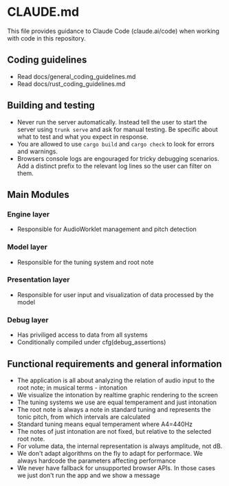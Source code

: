 # CLAUDE.md

This file provides guidance to Claude Code (claude.ai/code) when working with code in this repository.

## Coding guidelines
- Read docs/general_coding_guidelines.md
- Read docs/rust_coding_guidelines.md

## Building and testing
- Never run the server automatically. Instead tell the user to start the server using `trunk serve` and ask for manual testing. Be specific about what to test and what you expect in response.
- You are allowed to use `cargo build` and `cargo check` to look for errors and warnings.
- Browsers console logs are engouraged for tricky debugging scenarios. Add a distinct prefix to the relevant log lines so the user can filter on them.

## Main Modules

### Engine layer
- Responsible for AudioWorklet management and pitch detection

### Model layer
- Responsible for the tuning system and root note

### Presentation layer
- Responsible for user input and visualization of data processed by the model

### Debug layer
- Has priviliged access to data from all systems
- Conditionally compiled under cfg(debug_assertions)

## Functional requirements and general information
- The application is all about analyzing the relation of audio input to the root note; in musical terms - intonation
- We visualize the intonation by realtime graphic rendering to the screen
- The tuning systems we use are equal temperament and just intonation
- The root note is always a note in standard tuning and represents the tonic pitch, from which intervals are calculated
- Standard tuning means equal temperament where A4=440Hz
- The notes of just intonation are not fixed, but relative to the selected root note.
- For volume data, the internal representation is always amplitude, not dB.
- We don't adapt algorithms on the fly to adapt for performace. We always hardcode the parameters affecting performance
- We never have fallback for unsupported browser APIs. In those cases we just don't run the app and we show a message
